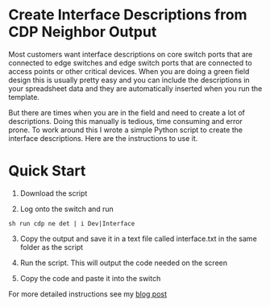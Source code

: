 # Create Interface Descriptions from CDP Neighbor Output

Most customers want interface descriptions on core switch ports that are connected to edge switches 
and edge switch ports that are connected to access points or other critical devices. When you are 
doing a green field design this is usually pretty easy and you can include the descriptions in your 
spreadsheet data and they are automatically inserted when you run the template.

But there are times when you are in the field and need to create a lot of descriptions. Doing this 
manually is tedious, time consuming and error prone. To work around this I wrote a simple Python 
script to create the interface descriptions. Here are the instructions to use it.

# Quick Start 
1. Download the script

2. Log onto the switch and run

```
sh run cdp ne det | i Dev|Interface
```

3. Copy the output and save it in a text file called interface.txt in the same folder as the script

4. Run the script. This will output the code needed on the screen

5. Copy the code and paste it into the switch

For more detailed instructions see my [blog post](https://mwhubbard.blogspot.com/2017/06/create-interface-descriptions-from-cdp.html)
